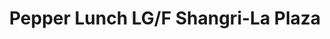 ---
addr: ' LG/F Shangri-La Plaza'
city: Mandaluyong
country: Philippines
description: LG/F Shangri-La Plaza (at Shaw Blvd. & Epifanio Delos Santos Ave.) 1650
  Mandaluyong City Lungsod ng Mandaluyong
id: 4b518232f964a520ad4e27e3
lat: 14.58109533273408
lng: 121.05494072835009
title: Pepper Lunch LG/F Shangri-La Plaza
venue: Pepper Lunch
---